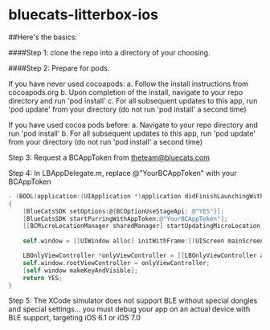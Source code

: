 bluecats-litterbox-ios
======================
##Here's the basics:


####Step 1:  clone the repo into a directory of your choosing.

####Step 2:  Prepare for pods.

If you have never used cocoapods:
 a.  Follow the install instructions from cocoapods.org
 b.  Upon completion of the install, navigate to your repo directory and run 'pod install'
 c.  For all subsequent updates to this app, run 'pod update' from your directory (do not run 'pod install' a second time)
        
        
If you have used cocoa pods before:
 a.  Navigate to your repo directory and run 'pod install'
 b.  For all subsequent updates to this app, run 'pod update' from your directory (do not run 'pod install' a second time)


Step 3:  Request a BCAppToken from theteam@bluecats.com

Step 4:  In  LBAppDelegate.m, replace @"YourBCAppToken" with your BCAppToken

``` objective-c
- (BOOL)application:(UIApplication *)application didFinishLaunchingWithOptions:(NSDictionary *)launchOptions
{
    [BlueCatsSDK setOptions:@{BCOptionUseStageApi: @"YES"}];
    [BlueCatsSDK startPurringWithAppToken:@"YourBCAppToken"];
    [[BCMicroLocationManager sharedManager] startUpdatingMicroLocation];
    
    self.window = [[UIWindow alloc] initWithFrame:[[UIScreen mainScreen] bounds]];

    LBOnlyViewController *onlyViewController = [[LBOnlyViewController alloc] init];
    self.window.rootViewController = onlyViewController;
    [self.window makeKeyAndVisible];
    return YES;
}
```


Step 5:  The XCode simulator does not support BLE without special dongles and special settings...   you must debug your app on an actual device with BLE support, targeting iOS 6.1 or iOS 7.0
